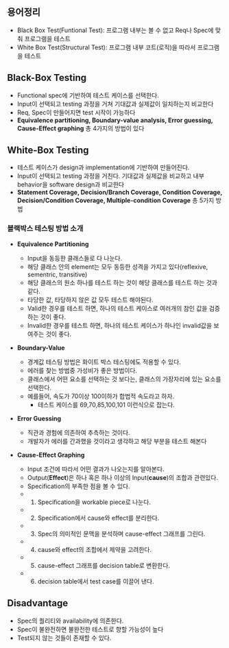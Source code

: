 ## 용어정리
* Black Box Test(Funtional Test): 프로그램 내부는 볼 수 없고 Req나 Spec에 맞춰 프로그램을 테스트
* White Box Test(Structural Test): 프로그램 내부 코트(로직)을 따라서 프로그램을 테스트

## Black-Box Testing
* Functional spec에 기반하여 테스트 케이스를 선택한다.
* Input이 선택되고 testing 과정을 거쳐 기대값과 실제값이 일치하는지 비교한다
* Req, Spec이 만들어지면 test 시작이 가능하다
* **Equivalence partitioning, Boundary-value analysis, Error guessing, Cause-Effect graphing** 총 4가지의 방법이 있다

## White-Box Testing
* 테스트 케이스가 design과 implementation에 기반하여 만들어진다.
* Input이 선택되고 testing 과정을 거친다. 기대값과 실제값을 비교하고 내부 behavior을 software design과 비교한다
* **Statement Coverage, Decision/Branch Coverage, Condition Coverage, Decision/Condition Coverage, Multiple-condition Coverage** 총 5가지 방법

### 블랙박스 테스팅 방법 소개
* **Equivalence Partitioning**
  *  Input을 동등한 클래스들로 다 나눈다.
  *  해당 클래스 안의 element는 모두 동등한 성격을 가지고 있다(reflexive, sementric, transitive)
  *  해당 클래스의 원소 하나를 테스트 하는 것이 해당 클래스를 테스트 하는 것과 같다.
  *  타당한 값, 타당하지 않은 값 모두 테스트 해야된다.
  *  Valid한 경우를 테스트 하면, 하나의 테스트 케이스로 여러개의 참인 값을 검증하는 것이 좋다.
  *  Invalid한 경우를 테스트 하면, 하나의 테스트 케이스가 하나인 invalid값을 보여주는 것이 좋다.

* **Boundary-Value**
  * 경계값 테스팅 방법은 화이트 박스 테스팅에도 적용할 수 있다.
  * 에러를 찾는 방법중 가성비가 좋은 방법이다.
  * 클래스에서 어떤 요소를 선택하는 것 보다는, 클래스의 가장자리에 있는 요소를 선택한다.
  * 예를들어, 속도가 70이상 100이하가 합법적 속도라고 하자.
    * 테스트 케이스를 69,70,85,100,101 이런식으로 잡는다.

* **Error Guessing**
  * 직관과 경험에 의존하여 추측하는 것이다.
  * 개발자가 에러를 간과했을 것이라고 생각하고 해당 부분을 테스트 해본다

* **Cause-Effect Graphing**
  * Input 조건에 따라서 어떤 결과가 나오는지를 알아본다.
  * Output(**Effect**)은 하나 혹은 하나 이상의 Input(**cause**)의 조합과 관련있다.
  * Specification의 부족한 점을 볼 수 있다.
  * 1. Specification을 workable piece로 나눈다.
  * 2. Specification에서 cause와 effect를 분리한다.
  * 3. Spec의 의미적인 문맥을 분석하며 cause-effect 그래프를 그린다.
  * 4. cause와 effect의 조합에서 제약을 고려한다.
  * 5. cause-effect 그래프를 decision table로 변환한다.
  * 6. decision table에서 test case를 이끌어 낸다.


## Disadvantage
* Spec의 퀄리티와 availability에 의존한다.
* Spec이 불완전하면 불완전한 테스트로 향할 가능성이 높다
* Test되지 않는 것들이 존재할 수 있다.
